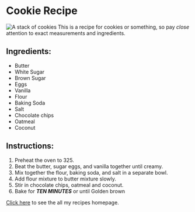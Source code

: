 # Cookie Recipe
![A stack of cookies](https://lilluna.com/wp-content/uploads/2020/06/coconut-cookies-resize-6.jpg)
This is a recipe for cookies or something, so pay _close_ attention to exact measurements and ingredients.


## Ingredients:
* Butter
* White Sugar
* Brown Sugar
* Eggs
* Vanilla
* Flour
* Baking Soda
* Salt
* Chocolate chips
* Oatmeal
* Coconut

## Instructions:

1. Preheat the oven to 325.
2. Beat the butter, sugar eggs, and vanilla together until creamy.
3. Mix together the flour, baking soda, and salt in a separate bowl.
4. Add flour mixture to butter mixture slowly.
5. Stir in chocolate chips, oatmeal and coconut.
6. Bake for **_TEN MINUTES_** or until Golden brown

[Click here](http://allrecipes.com) to see the all my recipes homepage.